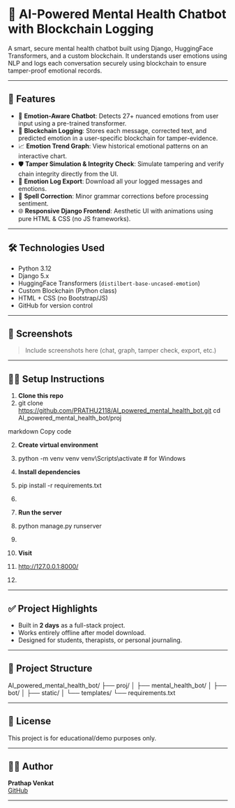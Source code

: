 # 🧠 AI-Powered Mental Health Chatbot with Blockchain Logging

A smart, secure mental health chatbot built using Django, HuggingFace Transformers, and a custom blockchain. It understands user emotions using NLP and logs each conversation securely using blockchain to ensure tamper-proof emotional records.

---

## 🚀 Features

- 🤖 **Emotion-Aware Chatbot**: Detects 27+ nuanced emotions from user input using a pre-trained transformer.
- 🔐 **Blockchain Logging**: Stores each message, corrected text, and predicted emotion in a user-specific blockchain for tamper-evidence.
- 📈 **Emotion Trend Graph**: View historical emotional patterns on an interactive chart.
- 🛡️ **Tamper Simulation & Integrity Check**: Simulate tampering and verify chain integrity directly from the UI.
- 🧾 **Emotion Log Export**: Download all your logged messages and emotions.
- 🧬 **Spell Correction**: Minor grammar corrections before processing sentiment.
- 🌐 **Responsive Django Frontend**: Aesthetic UI with animations using pure HTML & CSS (no JS frameworks).

---

## 🛠️ Technologies Used

- Python 3.12
- Django 5.x
- HuggingFace Transformers (`distilbert-base-uncased-emotion`)
- Custom Blockchain (Python class)
- HTML + CSS (no Bootstrap/JS)
- GitHub for version control

---

## 📸 Screenshots

> Include screenshots here (chat, graph, tamper check, export, etc.)

---

## 🧑‍💻 Setup Instructions

1. **Clone this repo**
2. git clone https://github.com/PRATHU2118/AI_powered_mental_health_bot.git
cd AI_powered_mental_health_bot/proj

markdown
Copy code

2. **Create virtual environment**
3. python -m venv venv
venv\Scripts\activate # for Windows

3. **Install dependencies**
4. pip install -r requirements.txt
5.  
4. **Run the server**
5. python manage.py runserver
6. 
5. **Visit**
6. http://127.0.0.1:8000/
7. 
---

## ✅ Project Highlights

- Built in **2 days** as a full-stack project.
- Works entirely offline after model download.
- Designed for students, therapists, or personal journaling.

---

## 📂 Project Structure
AI_powered_mental_health_bot/
├── proj/
│ ├── mental_health_bot/
│ ├── bot/
│ ├── static/
│ └── templates/
└── requirements.txt

---

## 📜 License

This project is for educational/demo purposes only.

---

## 🙋‍♂️ Author

**Prathap Venkat**  
[GitHub](https://github.com/PRATHU2118)

---










